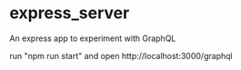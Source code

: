 # express_server
An express app to experiment with GraphQL

run "npm run start" and open http://localhost:3000/graphql

